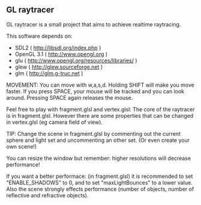 GL raytracer
------------

GL raytracer is a small project that aims to achieve realtime raytracing.

This software depends on:
- SDL2 ( http://libsdl.org/index.php )
- OpenGL 3.1 ( http://www.opengl.org )
- glu ( http://www.opengl.org/resources/libraries/ )
- glew ( http://glew.sourceforge.net )
- glm ( http://glm.g-truc.net )


MOVEMENT:
You can move with w,a,s,d. Holding SHIFT will make you move faster.
If you press SPACE, your mouse will be tracked and you can look around.
Pressing SPACE again releases the mouse.

Feel free to play with fragment.glsl and vertex.glsl:
The core of the raytracer is in fragment.glsl.
However there are some properties that can be changed in vertex.glsl (eg camera field of view).

TIP: Change the scene in fragment.glsl by commenting out the current sphere and
light set and uncommenting an other set. (Or even create your own scene!)

You can resize the window but remember: higher resolutions will decrease performance!

If you want a better performace: (in fragment.glsl) it is recommended to set "ENABLE_SHADOWS" to 0,
and to set "maxLightBounces" to a lower value. Also the scene strongly effects performance
(number of objects, number of reflective and refractive objects).
